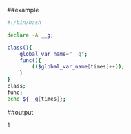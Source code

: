 
##example
```sh
#!/bin/bash

declare -A __g;

class(){
	global_var_name="__g";
	func(){
		(($global_var_name[times]++));
	}
}
class;
func;
echo ${__g[times]};
```

##output
```sh
1
```
